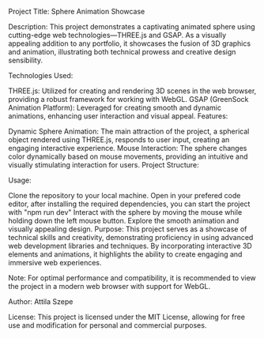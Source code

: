 Project Title: Sphere Animation Showcase

Description:
This project demonstrates a captivating animated sphere using cutting-edge web technologies—THREE.js and GSAP. As a visually appealing addition to any portfolio, it showcases the fusion of 3D graphics and animation, illustrating both technical prowess and creative design sensibility.

Technologies Used:

THREE.js: Utilized for creating and rendering 3D scenes in the web browser, providing a robust framework for working with WebGL.
GSAP (GreenSock Animation Platform): Leveraged for creating smooth and dynamic animations, enhancing user interaction and visual appeal.
Features:

Dynamic Sphere Animation: The main attraction of the project, a spherical object rendered using THREE.js, responds to user input, creating an engaging interactive experience.
Mouse Interaction: The sphere changes color dynamically based on mouse movements, providing an intuitive and visually stimulating interaction for users.
Project Structure:

Usage:

Clone the repository to your local machine.
Open in your prefered code editor, after installing the required dependencies, you can start the project with "npm run dev"
Interact with the sphere by moving the mouse while holding down the left mouse button.
Explore the smooth animation and visually appealing design.
Purpose:
This project serves as a showcase of technical skills and creativity, demonstrating proficiency in using advanced web development libraries and techniques. By incorporating interactive 3D elements and animations, it highlights the ability to create engaging and immersive web experiences.

Note:
For optimal performance and compatibility, it is recommended to view the project in a modern web browser with support for WebGL.

Author:
Attila Szepe

License:
This project is licensed under the MIT License, allowing for free use and modification for personal and commercial purposes.
